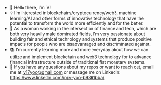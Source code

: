 - 👋 Hello there, I’m IV!
- 💡 I’m interested in blockchains/cryptocurrency/web3, machine learning/AI and other forms of innovative technology that have the potential to transform the world more efficiently and for the better.
- 🤖 As a woman working in the intersection of finance and tech, which are both very heavily male dominated fields, I'm very passionate about building fair and ethical technology and systems that produce positive impacts for people who are disadvantaged and discriminated against.
- 📚 I’m currently learning more and more everyday about how we can utilize and implement blockchain and web3 technology for to advance financial infrastructure outside of traditional fiat monetary systems.
- 💌 If you have any questions about my repos or want to reach out, email me at iv17yoo@gmail.com or message me on LinkedIn: https://www.linkedin.com/in/iv-yoo-b9361bba/

<!---
0x-iv/0x-iv is a ✨ special ✨ repository because its `README.md` (this file) appears on your GitHub profile.
You can click the Preview link to take a look at your changes.
--->
